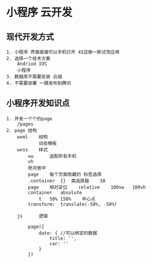 # 小程序 云开发

## 现代开发方式
    1. 小程序 界面直接可以手机打开 4S店做一款试驾应用
    2. 选择一个技术方案
        Andriod IOS
        小程序
    3. 数据库不需要安装 云端
    4. 不需要部署 一键发布到腾讯

## 小程序开发知识点
    1. 开发一个个的page
        /pages
    2. page 结构
        wxml    结构
                动态模板
        wxss    样式
            vw      适配所有手机
            vh      
            绝对居中   
            page    每个页面隐藏的 标签选择
            .container  {}  类选择器    10
            page    相对定位    relative    100vw   100vh
            container   absolute
                t   50% 150%    中心点
            transform:  translate(-50%, -50%)

        js      逻辑
        
            page({
                date: { //可以绑定的数据
                    title: '',
                    car: ''
                }
            })